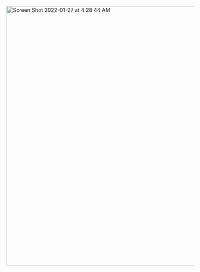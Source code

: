 <img width="700" alt="Screen Shot 2022-01-27 at 4 28 44 AM" src="https://user-images.githubusercontent.com/40763359/151233214-b8f476b0-d05e-4cf2-8f2a-18dab6ef05b4.png">

